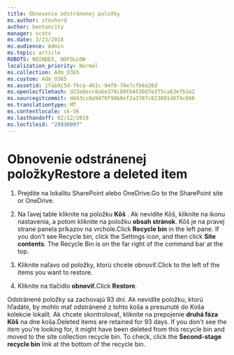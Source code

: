 ```yaml
---
title: Obnovenie odstránenej položky
ms.author: stevhord
author: bentoncity
manager: scotv
ms.date: 3/23/2018
ms.audience: Admin
ms.topic: article
ROBOTS: NOINDEX, NOFOLLOW
localization_priority: Normal
ms.collection: Adm_O365
ms.custom: Adm_O365
ms.assetid: 1fab9c5d-f6ca-461c-94f0-76e7cfb8a26d
ms.openlocfilehash: d23e8ecc0a6e378c89fb4530d7e375ca63efb1e2
ms.sourcegitcommit: dd43cc0a9470f98b8ef2a3787c823801d674c666
ms.translationtype: MT
ms.contentlocale: sk-SK
ms.lasthandoff: 02/12/2019
ms.locfileid: "29930097"
---
```

# <a name="restore-a-deleted-item"></a><span data-ttu-id="81fd0-102">Obnovenie odstránenej položky</span><span class="sxs-lookup"><span data-stu-id="81fd0-102">Restore a deleted item</span></span>

1. <span data-ttu-id="81fd0-103">Prejdite na lokalitu SharePoint alebo OneDrive.</span><span class="sxs-lookup"><span data-stu-id="81fd0-103">Go to the SharePoint site or OneDrive.</span></span>
    
2. <span data-ttu-id="81fd0-p101">Na ľavej table kliknite na položku **Kôš** . Ak nevidíte Kôš, kliknite na ikonu nastavenia, a potom kliknite na položku **obsah stránok**. Kôš je na pravej strane panela príkazov na vrchole.</span><span class="sxs-lookup"><span data-stu-id="81fd0-p101">Click **Recycle bin** in the left pane. If you don't see Recycle bin, click the Settings icon, and then click **Site contents**. The Recycle Bin is on the far right of the command bar at the top.</span></span>
    
3. <span data-ttu-id="81fd0-107">Kliknite naľavo od položky, ktorú chcete obnoviť.</span><span class="sxs-lookup"><span data-stu-id="81fd0-107">Click to the left of the items you want to restore.</span></span>
    
4. <span data-ttu-id="81fd0-108">Kliknite na tlačidlo **obnoviť**.</span><span class="sxs-lookup"><span data-stu-id="81fd0-108">Click **Restore**.</span></span>
    
<span data-ttu-id="81fd0-p102">Odstránené položky sa zachovajú 93 dní. Ak nevidíte položku, ktorú hľadáte, by mohlo mať odstránené z tohto koša a presunuté do Koša kolekcie lokalít. Ak chcete skontrolovať, kliknite na prepojenie **druhá fáza Kôš** na dne koša.</span><span class="sxs-lookup"><span data-stu-id="81fd0-p102">Deleted items are retained for 93 days. If you don't see the item you're looking for, it might have been deleted from this recycle bin and moved to the site collection recycle bin. To check, click the **Second-stage recycle bin** link at the bottom of the recycle bin.</span></span> 
  

